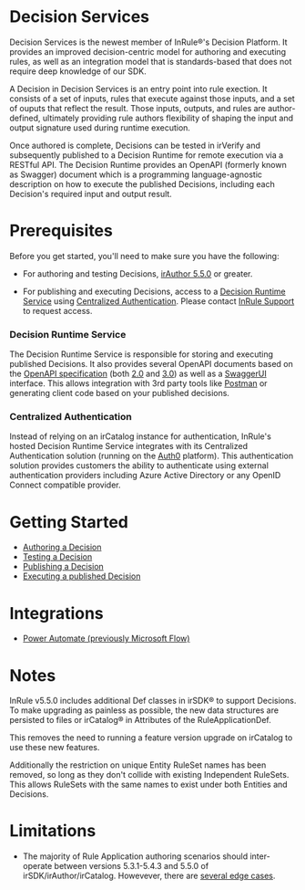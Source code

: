 Decision Services
====

Decision Services is the newest member of InRule®'s Decision Platform. It provides an improved decision-centric model for authoring and executing rules, as well as an integration model that is standards-based that does not require deep knowledge of our SDK.

A Decision in Decision Services is an entry point into rule exection. It consists of a set of inputs, rules that execute against those inputs, and a set of ouputs that reflect the result. Those inputs, outputs, and rules are author-defined, ultimately providing rule authors flexibility of shaping the input and output signature used during runtime execution.

Once authored is complete, Decisions can be tested in irVerify and subsequently published to a Decision Runtime for remote execution via a RESTful API. The Decision Runtime provides an OpenAPI (formerly known as Swagger) document which is a programming language-agnostic description on how to execute the published Decisions, including each Decision's required input and output result.

# Prerequisites

Before you get started, you'll need to make sure you have the following:

* For authoring and testing Decisions, [irAuthor 5.5.0](https://support.inrule.com/downloads.aspx) or greater.

* For publishing and executing Decisions, access to a [Decision Runtime Service](#decision-runtime-service) using [Centralized Authentication](#centralized-authentication). Please contact [InRule Support](mailto:support@inrule.com) to request access.

### Decision Runtime Service

The Decision Runtime Service is responsible for storing and executing published Decisions. It also provides several OpenAPI documents based on the [OpenAPI specification](https://www.openapis.org/) (both [2.0](https://github.com/OAI/OpenAPI-Specification/blob/master/versions/2.0.md) and [3.0](https://github.com/OAI/OpenAPI-Specification/blob/master/versions/3.0.2.md)) as well as a [SwaggerUI](https://swagger.io/tools/swagger-ui/) interface. This allows integration with 3rd party tools like [Postman](https://www.getpostman.com/) or generating client code based on your published decisions.

### Centralized Authentication

Instead of relying on an irCatalog instance for authentication, InRule's hosted Decision Runtime Service integrates with its Centralized Authentication solution (running on the [Auth0](https://auth0.com/) platform). This authentication solution provides customers the ability to authenticate using external authentication providers including Azure Active Directory or any OpenID Connect compatible provider. 

# Getting Started

- [Authoring a Decision](author-decision.md)
- [Testing a Decision](test-decison.md)
- [Publishing a Decision](publish-decision.md)
- [Executing a published Decision](execute-decision.md)

# Integrations

- [Power Automate (previously Microsoft Flow)](integrations/power-automate.md)

# Notes

InRule v5.5.0 includes additional Def classes in irSDK® to support Decisions. To make upgrading as painless as possible, the new data structures are persisted to files or irCatalog® in Attributes of the RuleApplicationDef.

This removes the need to running a feature version upgrade on irCatalog to use these new features.

Additionally the restriction on unique Entity RuleSet names has been removed, so long as they don't collide with existing Independent RuleSets. This allows RuleSets with the same names to exist under both Entities and Decisions.

# Limitations

* The majority of Rule Application authoring scenarios should inter-operate between versions 5.3.1-5.4.3 and 5.5.0 of irSDK/irAuthor/irCatalog. Howevever, there are [several edge cases](known-issues.md#mix-version-use-of-irsdkirauthorircatalog).
